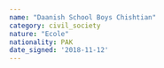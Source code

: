 ```yaml
---
name: "Daanish School Boys Chishtian"
category: civil_society
nature: "Ecole"
nationality: PAK
date_signed: '2018-11-12'
---
```

    